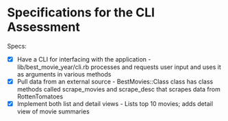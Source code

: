 # Specifications for the CLI Assessment

Specs:
- [x] Have a CLI for interfacing with the application - lib/best_movie_year/cli.rb processes and requests user input and uses it as arguments in various methods
- [x] Pull data from an external source - BestMovies::Class class has class methods called scrape_movies and scrape_desc that scrapes data from RottenTomatoes
- [X] Implement both list and detail views - Lists top 10 movies; adds detail view of movie summaries
